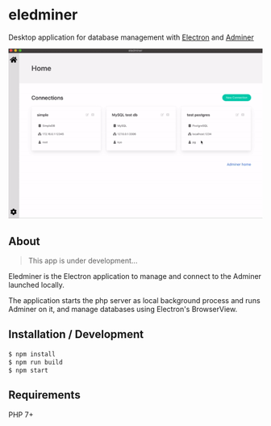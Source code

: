 eledminer
====

Desktop application for database management with [Electron](https://www.electronjs.org/) and [Adminer](https://www.adminer.org/)

<img src="./resource/images/image.gif" width=600>

## About

> This app is under development...

Eledminer is the Electron application to manage and connect to the Adminer launched locally.

The application starts the php server as local background process and runs Adminer on it, and manage databases using Electron's BrowserView.

## Installation / Development

```
$ npm install
$ npm run build
$ npm start
```

## Requirements

PHP 7+
